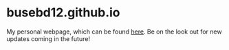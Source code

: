 # busebd12.github.io
My personal webpage, which can be found <a href="www.brendanbusey.com">here</a>.
Be on the look out for new updates coming in the future!
